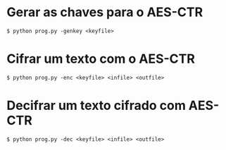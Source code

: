 # Gerar as chaves para o AES-CTR

    $ python prog.py -genkey <keyfile>

# Cifrar um texto com o AES-CTR

    $ python prog.py -enc <keyfile> <infile> <outfile>

# Decifrar um texto cifrado com AES-CTR

    $ python prog.py -dec <keyfile> <infile> <outfile>
